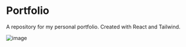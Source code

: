 # Portfolio
A repository for my personal portfolio. Created with React and Tailwind.

![image](https://github.com/user-attachments/assets/85eee396-2d1c-4995-91aa-2117cadaaad3)
